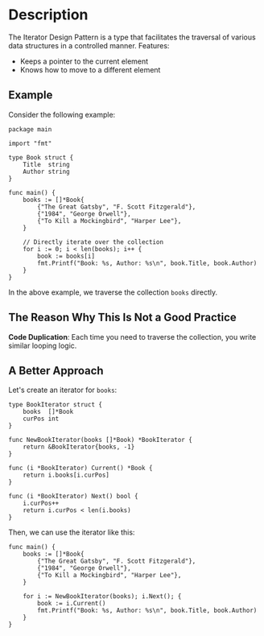 # Description

The Iterator Design Pattern is a type that facilitates the traversal of various data structures in a controlled manner. Features:

- Keeps a pointer to the current element
- Knows how to move to a different element

## Example

Consider the following example:

```
package main

import "fmt"

type Book struct {
	Title  string
	Author string
}

func main() {
	books := []*Book{
		{"The Great Gatsby", "F. Scott Fitzgerald"},
		{"1984", "George Orwell"},
		{"To Kill a Mockingbird", "Harper Lee"},
	}

	// Directly iterate over the collection
	for i := 0; i < len(books); i++ {
		book := books[i]
		fmt.Printf("Book: %s, Author: %s\n", book.Title, book.Author)
	}
}
```

In the above example, we traverse the collection `books` directly.

## The Reason Why This Is Not a Good Practice

**Code Duplication**: Each time you need to traverse the collection, you write similar looping logic.

## A Better Approach

Let's create an iterator for `books`:

```
type BookIterator struct {
	books  []*Book
	curPos int
}

func NewBookIterator(books []*Book) *BookIterator {
	return &BookIterator{books, -1}
}

func (i *BookIterator) Current() *Book {
	return i.books[i.curPos]
}

func (i *BookIterator) Next() bool {
	i.curPos++
	return i.curPos < len(i.books)
}
```

Then, we can use the iterator like this:

```
func main() {
	books := []*Book{
		{"The Great Gatsby", "F. Scott Fitzgerald"},
		{"1984", "George Orwell"},
		{"To Kill a Mockingbird", "Harper Lee"},
	}

	for i := NewBookIterator(books); i.Next(); {
		book := i.Current()
		fmt.Printf("Book: %s, Author: %s\n", book.Title, book.Author)
	}
}
```
